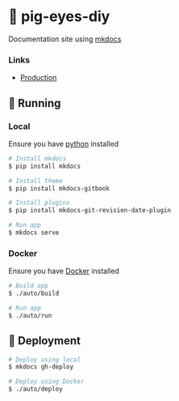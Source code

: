 # :pig: pig-eyes-diy

Documentation site using [mkdocs](https://github.com/mkdocs/mkdocs)

### Links

- [Production](https://ocampco.github.io/pig-eyes-diy/)

## :runner: Running

### Local

Ensure you have [python](https://www.python.org/) installed

```sh
# Install mkdocs
$ pip install mkdocs

# Install theme
$ pip install mkdocs-gitbook

# Install plugins
$ pip install mkdocs-git-revision-date-plugin

# Run app
$ mkdocs serve
```

### Docker

Ensure you have [Docker](https://www.docker.com/) installed

```sh
# Build app
$ ./auto/build

# Run app
$ ./auto/run
```

## :ship: Deployment

```sh
# Deploy using local
$ mkdocs gh-deploy

# Deploy using Docker
$ ./auto/deploy
```
